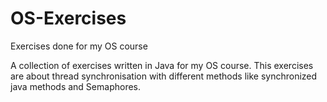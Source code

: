 # OS-Exercises
Exercises done for my OS course

A collection of exercises written in Java for my OS course. 
This exercises are about thread synchronisation with different methods like synchronized java methods and Semaphores. 
